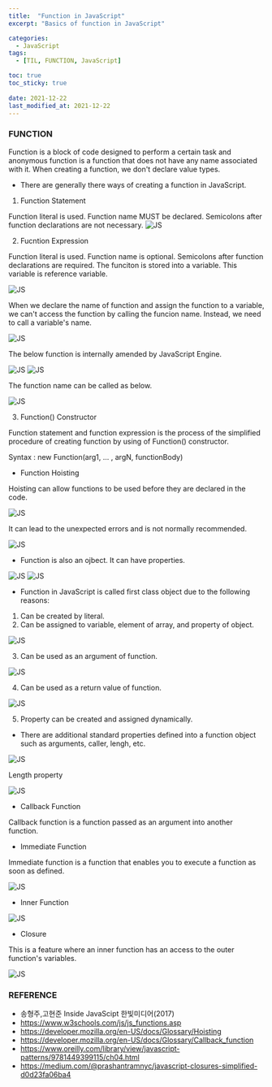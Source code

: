 ```yaml
---
title:  "Function in JavaScript"
excerpt: "Basics of function in JavaScript"

categories:
  - JavaScript
tags:
  - [TIL, FUNCTION, JavaScript]

toc: true
toc_sticky: true
 
date: 2021-12-22
last_modified_at: 2021-12-22
---
```

### FUNCTION
Function is a block of code designed to perform a certain task and anonymous function is a function that does not have any name associated with it. When creating a function, we don't declare value types.

* There are generally there ways of creating a function in JavaScript.

1. Function Statement

Function literal is used.
Function name MUST be declared. 
Semicolons after function declarations are not necessary.
![JS](/img/JavaScript/js2/2021-12-22-JS2-1.jpg)

2. Fucntion Expression

Function literal is used.
Function name is optional.
Semicolons after function declarations are required.
The funciton is stored into a variable.
This variable is reference variable.

![JS](/img/JavaScript/js2/2021-12-22-JS2-2.jpg)

When we declare the name of function and assign the function to a variable, we can't access the function by calling the funcion name. Instead, we need to call a variable's name.

![JS](/img/JavaScript/js2/2021-12-22-JS2-3.jpg)

The below function is internally amended by JavaScript Engine.

![JS](/img/JavaScript/js2/2021-12-22-JS2-4.jpg)
![JS](/img/JavaScript/js2/2021-12-22-JS2-5.jpg)

The function name can be called as below.

![JS](/img/JavaScript/js2/2021-12-22-JS2-6.jpg)

3. Function() Constructor 

Function statement and function expression is the process of the simplified procedure of creating function by using of Function() constructor.

Syntax :
new Function(arg1, ... , argN, functionBody)

* Function Hoisting

Hoisting can allow functions to be used before they are declared in the code.

![JS](/img/JavaScript/js2/2021-12-22-JS2-7.jpg)

It can lead to the unexpected errors and is not normally recommended.

![JS](/img/JavaScript/js2/2021-12-22-JS2-8.jpg)

* Function is also an ojbect. It can have properties.

![JS](/img/JavaScript/js2/2021-12-22-JS2-9.jpg)
![JS](/img/JavaScript/js2/2021-12-22-JS2-10.jpg)

* Function in JavaScript is called first class object due to the following reasons:

1. Can be created by literal.
2. Can be assigned to variable, element of array, and property of object.

![JS](/img/JavaScript/js2/2021-12-22-JS2-11.jpg)

3. Can be used as an argument of function.

![JS](/img/JavaScript/js2/2021-12-22-JS2-12.jpg)

4. Can be used as a return value of function.

![JS](/img/JavaScript/js2/2021-12-22-JS2-13.jpg)

5. Property can be created and assigned dynamically.

* There are additional standard properties defined into a function object such as arguments, caller, lengh, etc.

![JS](/img/JavaScript/js2/2021-12-22-JS2-14.jpg)

Length property

![JS](/img/JavaScript/js2/2021-12-22-JS2-15.jpg)

* Callback Function

Callback function is a function passed as an argument into another function.

* Immediate Function

Immediate function is a function that enables you to execute a function as soon as defined.

![JS](/img/JavaScript/js2/2021-12-22-JS2-16.jpg)

* Inner Function

![JS](/img/JavaScript/js2/2021-12-22-JS2-17.jpg)

* Closure

This is a feature where an inner function has an access to the outer function's variables.

![JS](/img/JavaScript/js2/2021-12-22-JS2-18.jpg)


### REFERENCE 
* 송형주,고현준 Inside JavaScipt 한빛미디어(2017)
* https://www.w3schools.com/js/js_functions.asp
* https://developer.mozilla.org/en-US/docs/Glossary/Hoisting
* https://developer.mozilla.org/en-US/docs/Glossary/Callback_function
* https://www.oreilly.com/library/view/javascript-patterns/9781449399115/ch04.html
* https://medium.com/@prashantramnyc/javascript-closures-simplified-d0d23fa06ba4




